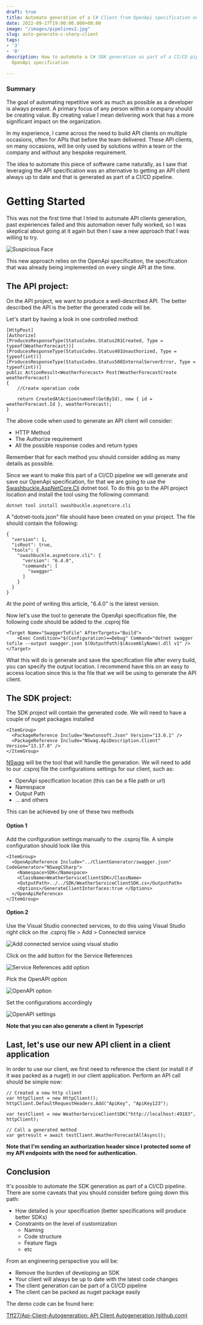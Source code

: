 ```yaml
---
draft: true
title: Automate generation of a C# Client from OpenApi specification on CI/CD pipeline
date: 2022-09-27T19:00:00.000+00:00
image: "/images/pipelinev2.jpg"
slug: auto-generate-c-sharp-client
tags:
- '3'
- '0'
description: How to automate a C# SDK generation as part of a CI/CD pipeline using
  OpenApi specification

---
```

### Summary

The goal of automating repetitive work as much as possible as a developer is always present. A primary focus of any person within a company should be creating value. By creating value I mean delivering work that has a more significant impact on the organization.

In my experience, I came across the need to build API clients on multiple occasions, often for APIs that before the team delivered. These API clients, on many occasions, will be only used by solutions within a team or the company and without any bespoke requirement.

The idea to automate this piece of software came naturally, as I saw that leveraging the API specification was an alternative to getting an API client always up to date and that is generated as part of a CI/CD pipeline.

# Getting Started

This was not the first time that I tried to automate API clients generation, past experiences failed and this automation never fully worked, so I was skeptical about going at it again but then I saw a new approach that I was willing to try.

![Suspicious Face](images/suspicious.jpg "Suspicious")

This new approach relies on the OpenApi specification, the specification that was already being implemented on every single API at the time.

## The **API project**:

On the API project, we want to produce a well-described API. The better described the API is the better the generated code will be.

Let's start by having a look in one controlled method:

    [HttpPost]
    [Authorize]
    [ProducesResponseType(StatusCodes.Status201Created, Type = typeof(WeatherForecast))]
    [ProducesResponseType(StatusCodes.Status401Unauthorized, Type = typeof(int))]
    [ProducesResponseType(StatusCodes.Status500InternalServerError, Type = typeof(int))]
    public ActionResult<WeatherForecast> Post(WeatherForecastCreate weatherForecast)
    {
    	//Create operation code
    
    	return CreatedAtAction(nameof(GetById), new { id = weatherForecast.Id }, weatherForecast);
    }

The above code when used to generate an API client will consider:

* HTTP Method
* The Authorize requirement
* All the possible response codes and return types

Remember that for each method you should consider adding as many details as possible. 

Since we want to make this part of a CI/CD pipeline we will generate and save our OpenApi specification, for that we are going to use the [Swashbuckle.AspNetCore.Cli](https://www.nuget.org/packages/Swashbuckle.AspNetCore.Cli " Swashbuckle.AspNetCore.Cli") dotnet tool. To do this go to the API project location and install the tool using the following command:

    dotnet tool install swashbuckle.aspnetcore.cli

A "dotnet-tools.json" file should have been created on your project. The file should contain the following:

    {
      "version": 1,
      "isRoot": true,
      "tools": {
        "swashbuckle.aspnetcore.cli": {
          "version": "6.4.0",
          "commands": [
            "swagger"
          ]
        }
      }
    }

At the point of writing this article, "6.4.0" is the latest version.

Now let's use the tool to generate the OpenApi specification file, the following code should be added to the .csproj file

    <Target Name="SwaggerToFile" AfterTargets="Build">
    	<Exec Condition="$(Configuration)==Debug" Command="dotnet swagger tofile --output swagger.json $(OutputPath)$(AssemblyName).dll v1" />
    </Target>

What this will do is generate and save the specification file after every build, you can specify the output location. I recommend have this on an easy to access location since this is the file that we will be using to generate the API client. 

## The SDK project:

The SDK project will contain the generated code. We will need to have a couple of nuget packages installed

    <ItemGroup>
      <PackageReference Include="Newtonsoft.Json" Version="13.0.1" />
      <PackageReference Include="NSwag.ApiDescription.Client" Version="13.17.0" />
    </ItemGroup>

[NSwag](NSwag.org "NSwag") will be the tool that will handle the generation. We will need to add to our .csproj file the configurations settings for our client, such as:

* OpenApi specification location (this can be a file path or url)
* Namespace
* Output Path
* ... and others

This can be achieved by one of these two methods

#### Option 1

Add the configuration settings manually to the .csproj file. A simple configuration should look like this

    <ItemGroup>
      <OpenApiReference Include="../ClientGenerator/swagger.json" CodeGenerator="NSwagCSharp">
        <Namespace>SDK</Namespace>
        <ClassName>WeatherServiceClientSDK</ClassName>
        <OutputPath>../../SDK/WeatherServiceClientSDK.cs</OutputPath>
        <Options>/GenerateClientInterfaces:true </Options>
      </OpenApiReference>
    </ItemGroup>

#### Option 2 

Use the Visual Studio connected services, to do this using Visual Studio right click on the .csproj file > Add > Connected service

![Add connected service using visual studio](/images/connected-services.png "Add connected service")

Click on the add button for the Service References

![Service References add option](/images/connected-services-references.png "Service References")

Pick the OpenAPI option

![OpenAPI option](/images/connected-services-open-api.png "OpenAPI option")

Set the configurations accordingly

![OpenAPI settings](/images/connected-services-open-api-configs.png "OpenAPI settings")

**Note that you can also generate a client in Typescript** 

## Last, let's use our new API client in a client application

In order to use our client, we first need to reference the client (or install it if it was packed as a nuget) in our client application. Perform an API call should be simple now:

    // Created a new http client
    var httpClient = new HttpClient();
    httpClient.DefaultRequestHeaders.Add("ApiKey", "ApiKey123");
    
    var testClient = new WeatherServiceClientSDK("http://localhost:49183", httpClient);
    
    // Call a generated method
    var getresult = await testClient.WeatherForecastAllAsync();

**Note that I'm sending an authorization header since I protected some of my API endpoints with the need for authentication.** 

## Conclusion

It's possible to automate the SDK generation as part of a CI/CD pipeline. There are some caveats that you should consider before going down this path:

* How detailed is your specification (better specifications will produce better SDKs)
* Constraints on the level of customization
  * Naming
  * Code structure
  * Feature flags
  * etc

From an engineering perspective you will be:

* Remove the burden of developing an SDK
* Your client will always be up to date with the latest code changes
* The client generation can be part of a CI/CD pipeline
* The client can be packed as nuget package easily

The demo code can be found here:

[Tff27/Api-Client-Autogeneration: API Client Autogeneration (github.com)](https://github.com/Tff27/Api-Client-Autogeneration)